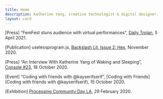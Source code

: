 ```yaml
---
title: Home
description: Katherine Yang, creative technologist & digital designer.
layout: card
---
```


[Press] “FemFest stuns audience with virtual performances”, [Daily Trojan](https://dailytrojan.com/2021/04/05/femfest-stuns-audience-with-virtual-performances/), 5 April 2021.

[Publication] uselessprogram.js, [Backslash Lit, Issue 2: Hex](https://backslashlit.com/issues/2/katherine-yang-uselessprogram), November 2020.

[Press] “An Interview With Katherine Yang of Waking and Sleeping”, [Console #23](https://console.substack.com/p/console-23), 18 October 2020.

[Event] “Coding with friends with @kayserifserif”, [Coding with Friends](Coding with friends with @kayserifserif), 15 October 2020.

[Exhibition] [Processing Community Day LA](https://www.instagram.com/p/B9H7Iodhygz/), 29 February 2020.